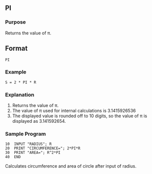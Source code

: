 ## PI

### Purpose
Returns the value of π.

## Format
```basic
PI
```

### Example
```basic
S = 2 * PI * R
```

### Explanation
1. Returns the value of π.
2. The value of π used for internal calculations is 3.1415926536
3. The displayed value is rounded off to 10 digits, so the value 
of π is displayed as 3.141592654.

### Sample Program
```basic
10  INPUT "RADIUS"; R
20  PRINT "CIRCUMFERENCE="; 2*PI*R
30  PRINT "AREA="; R^2*PI
40  END
```
Calculates circumference and area of circle after input of radius.

